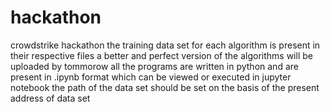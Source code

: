 # hackathon
crowdstrike hackathon
the training data set for each algorithm is present in their respective files
a better and perfect version of the algorithms will be uploaded by tommorow
all the programs are written in python and are present in .ipynb format which can be viewed or executed in jupyter notebook
the path of the data set should be set on the basis of the present address of data set
